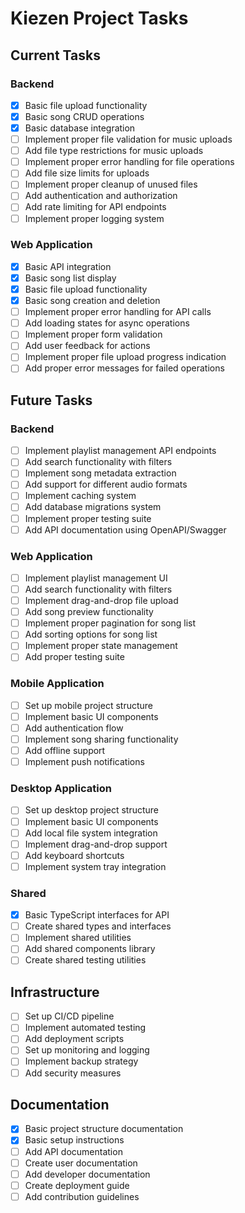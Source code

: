 # Kiezen Project Tasks

## Current Tasks

### Backend
- [x] Basic file upload functionality
- [x] Basic song CRUD operations
- [x] Basic database integration
- [ ] Implement proper file validation for music uploads
- [ ] Add file type restrictions for music uploads
- [ ] Implement proper error handling for file operations
- [ ] Add file size limits for uploads
- [ ] Implement proper cleanup of unused files
- [ ] Add authentication and authorization
- [ ] Add rate limiting for API endpoints
- [ ] Implement proper logging system

### Web Application
- [x] Basic API integration
- [x] Basic song list display
- [x] Basic file upload functionality
- [x] Basic song creation and deletion
- [ ] Implement proper error handling for API calls
- [ ] Add loading states for async operations
- [ ] Implement proper form validation
- [ ] Add user feedback for actions
- [ ] Implement proper file upload progress indication
- [ ] Add proper error messages for failed operations

## Future Tasks

### Backend
- [ ] Implement playlist management API endpoints
- [ ] Add search functionality with filters
- [ ] Implement song metadata extraction
- [ ] Add support for different audio formats
- [ ] Implement caching system
- [ ] Add database migrations system
- [ ] Implement proper testing suite
- [ ] Add API documentation using OpenAPI/Swagger

### Web Application
- [ ] Implement playlist management UI
- [ ] Add search functionality with filters
- [ ] Implement drag-and-drop file upload
- [ ] Add song preview functionality
- [ ] Implement proper pagination for song list
- [ ] Add sorting options for song list
- [ ] Implement proper state management
- [ ] Add proper testing suite

### Mobile Application
- [ ] Set up mobile project structure
- [ ] Implement basic UI components
- [ ] Add authentication flow
- [ ] Implement song sharing functionality
- [ ] Add offline support
- [ ] Implement push notifications

### Desktop Application
- [ ] Set up desktop project structure
- [ ] Implement basic UI components
- [ ] Add local file system integration
- [ ] Implement drag-and-drop support
- [ ] Add keyboard shortcuts
- [ ] Implement system tray integration

### Shared
- [x] Basic TypeScript interfaces for API
- [ ] Create shared types and interfaces
- [ ] Implement shared utilities
- [ ] Add shared components library
- [ ] Create shared testing utilities

## Infrastructure
- [ ] Set up CI/CD pipeline
- [ ] Implement automated testing
- [ ] Add deployment scripts
- [ ] Set up monitoring and logging
- [ ] Implement backup strategy
- [ ] Add security measures

## Documentation
- [x] Basic project structure documentation
- [x] Basic setup instructions
- [ ] Add API documentation
- [ ] Create user documentation
- [ ] Add developer documentation
- [ ] Create deployment guide
- [ ] Add contribution guidelines 